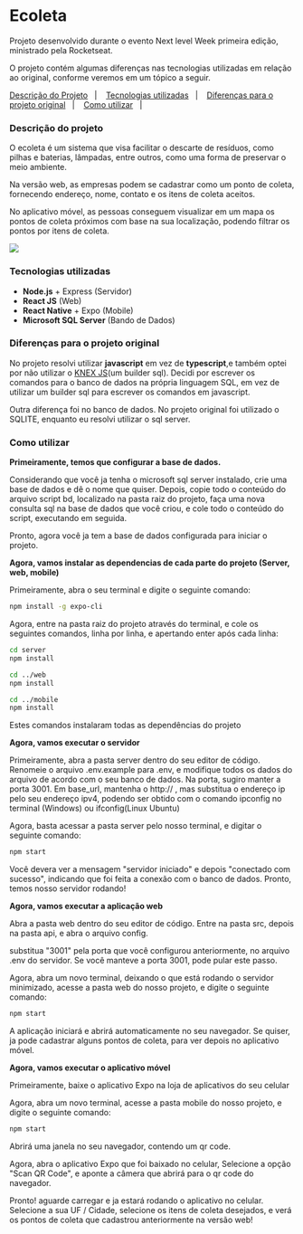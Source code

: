 # Ecoleta
Projeto desenvolvido durante o evento Next level Week primeira edição, ministrado pela Rocketseat.

O projeto contém algumas diferenças nas tecnologias utilizadas em relação ao original, conforme veremos em um tópico a seguir.

<p>
  <a href="#Descrição-do-projeto">Descrição do Projeto</a>&nbsp;&nbsp;&nbsp;|&nbsp;&nbsp;&nbsp;
  <a href="#Tecnologias-utilizadas">Tecnologias utilizadas</a>&nbsp;&nbsp;&nbsp;|&nbsp;&nbsp;&nbsp;
  <a href="#Diferenças-para-o-projeto-original">Diferenças para o projeto original</a>&nbsp;&nbsp;&nbsp;|&nbsp;&nbsp;&nbsp;
  <a href="#Como-utilizar">Como utilizar</a>&nbsp;&nbsp;&nbsp;|&nbsp;&nbsp;&nbsp;
</p>

### Descrição do projeto
O ecoleta é um sistema que visa facilitar o descarte de resíduos, como pilhas e baterias, lâmpadas, entre outros, como uma forma de preservar o meio ambiente.

Na versão web, as empresas podem se cadastrar como um ponto de coleta, fornecendo endereço, nome, contato e os itens de coleta aceitos.

No aplicativo móvel, as pessoas conseguem visualizar em um mapa os pontos de coleta próximos com base na sua localização, podendo filtrar os pontos por itens de coleta.

![](https://blog.rocketseat.com.br/content/images/2020/06/ecoleta.png)

### Tecnologias utilizadas

- **Node.js** + Express (Servidor)
- **React JS** (Web)
- **React Native** + Expo (Mobile)
- **Microsoft SQL Server** (Bando de Dados)


### Diferenças para o projeto original

No projeto resolvi utilizar **javascript** em vez de **typescript**,e também optei por não utilizar o <a href = "http://knexjs.org/">KNEX JS</a>(um builder sql). Decidi
por escrever os comandos para o banco de dados na própria linguagem SQL, em vez de utilizar um builder sql para escrever os comandos em javascript.

Outra diferença foi no banco de dados. No projeto original foi utilizado o SQLITE, enquanto eu resolvi utilizar o sql server.

### Como utilizar

**Primeiramente, temos que configurar a base de dados.**

Considerando que você ja tenha o microsoft sql server instalado, crie uma base de dados e dê o nome que quiser. Depois, copie todo o conteúdo do arquivo script bd, localizado
na pasta raiz do projeto, faça uma nova consulta sql na base de dados que você criou, e cole todo o conteúdo do script, executando em seguida.

Pronto, agora você ja tem a base de dados configurada para iniciar o projeto.

**Agora, vamos instalar as dependencias de cada parte do projeto (Server, web, mobile)**

Primeiramente, abra o seu terminal e digite o seguinte comando: 

```sh
npm install -g expo-cli
```

Agora, entre na pasta raiz do projeto através do terminal, e cole os seguintes comandos, linha por linha, e apertando enter após cada linha:


```sh
cd server
npm install

cd ../web
npm install

cd ../mobile
npm install
```
Estes comandos instalaram todas as dependências do projeto

**Agora, vamos executar o servidor**

Primeiramente, abra a pasta server dentro do seu editor de código. Renomeie o arquivo .env.example para .env, e modifique todos os dados do arquivo de acordo com o seu
banco de dados.
Na porta, sugiro manter a porta 3001. Em base_url, mantenha o http:// , mas substitua o endereço ip pelo seu endereço ipv4, podendo ser obtido com o comando ipconfig no terminal
(Windows) ou ifconfig(Linux Ubuntu)

Agora, basta acessar a pasta server pelo nosso terminal, e digitar o seguinte comando: 

```sh
npm start
```
Você devera ver a mensagem "servidor iniciado" e depois "conectado com sucesso", indicando que foi feita a conexão com o banco de dados.
Pronto, temos nosso servidor rodando!

**Agora, vamos executar a aplicação web**

Abra a pasta web dentro do seu editor de código. Entre na pasta src, depois na pasta api, e abra o arquivo config.

substitua "3001" pela porta que você configurou anteriormente, no arquivo .env do servidor. Se você manteve a porta 3001, pode pular este passo.

Agora, abra um novo terminal, deixando o que está rodando o servidor minimizado, acesse a pasta web do nosso projeto, e digite o seguinte comando: 

```sh
npm start
```
A aplicação iniciará e abrirá automaticamente no seu navegador. Se quiser, ja pode cadastrar alguns pontos de coleta, para ver depois no aplicativo móvel.

**Agora, vamos executar o aplicativo móvel**

Primeiramente, baixe o aplicativo Expo na loja de aplicativos do seu celular

Agora, abra um novo terminal, acesse a pasta mobile do nosso projeto, e digite o seguinte comando: 

```sh
npm start
```

Abrirá uma janela no seu navegador, contendo um qr code.

Agora, abra o aplicativo Expo que foi baixado no celular, Selecione a opção "Scan QR Code", e aponte a câmera que abrirá para o qr code do navegador.

Pronto! aguarde carregar e ja estará rodando o aplicativo no celular. Selecione a sua UF / Cidade, selecione os itens de coleta desejados, e verá os pontos de coleta
que cadastrou anteriormente na versão web!
